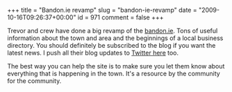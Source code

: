 +++
title = "Bandon.ie revamp"
slug = "bandon-ie-revamp"
date = "2009-10-16T09:26:37+00:00"
id = 971
comment = false
+++

Trevor and crew have done a big revamp of the [bandon.ie](http://www.bandon.ie/). Tons of useful information about the town and area and the beginnings of a local business directory. You should definitely be subscribed to the blog if you want the latest news. I push all their blog updates to [Twitter here](http://twitter.com/bandon) too.

The best way you can help the site is to make sure you let them know about everything that is happening in the town. It's a resource by the community for the community.
